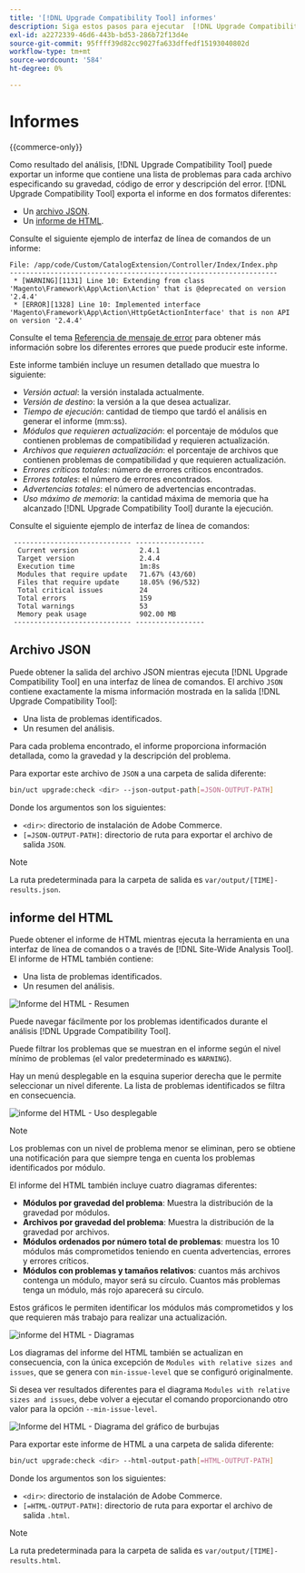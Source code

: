 ```yaml
---
title: '[!DNL Upgrade Compatibility Tool] informes'
description: Siga estos pasos para ejecutar  [!DNL Upgrade Compatibility Tool]  en su proyecto de Adobe Commerce.
exl-id: a2272339-46d6-443b-bd53-286b72f13d4e
source-git-commit: 95ffff39d82cc9027fa633dffedf15193040802d
workflow-type: tm+mt
source-wordcount: '584'
ht-degree: 0%

---
```


# Informes

{{commerce-only}}

Como resultado del análisis, [!DNL Upgrade Compatibility Tool] puede exportar un informe que contiene una lista de problemas para cada archivo especificando su gravedad, código de error y descripción del error. [!DNL Upgrade Compatibility Tool] exporta el informe en dos formatos diferentes:

- Un [archivo JSON](reports.md#json-file).
- Un [informe de HTML](reports.md#html-report).

Consulte el siguiente ejemplo de interfaz de línea de comandos de un informe:

```terminal
File: /app/code/Custom/CatalogExtension/Controller/Index/Index.php
------------------------------------------------------------------
 * [WARNING][1131] Line 10: Extending from class 'Magento\Framework\App\Action\Action' that is @deprecated on version '2.4.4'
 * [ERROR][1328] Line 10: Implemented interface 'Magento\Framework\App\Action\HttpGetActionInterface' that is non API on version '2.4.4'
```

Consulte el tema [Referencia de mensaje de error](../upgrade-compatibility-tool/error-messages.md) para obtener más información sobre los diferentes errores que puede producir este informe.

Este informe también incluye un resumen detallado que muestra lo siguiente:

- *Versión actual*: la versión instalada actualmente.
- *Versión de destino*: la versión a la que desea actualizar.
- *Tiempo de ejecución*: cantidad de tiempo que tardó el análisis en generar el informe (mm:ss).
- *Módulos que requieren actualización*: el porcentaje de módulos que contienen problemas de compatibilidad y requieren actualización.
- *Archivos que requieren actualización*: el porcentaje de archivos que contienen problemas de compatibilidad y que requieren actualización.
- *Errores críticos totales*: número de errores críticos encontrados.
- *Errores totales*: el número de errores encontrados.
- *Advertencias totales*: el número de advertencias encontradas.
- *Uso máximo de memoria*: la cantidad máxima de memoria que ha alcanzado [!DNL Upgrade Compatibility Tool] durante la ejecución.

Consulte el siguiente ejemplo de interfaz de línea de comandos:

```terminal
 ----------------------------- ----------------- 
  Current version               2.4.1            
  Target version                2.4.4            
  Execution time                1m:8s            
  Modules that require update   71.67% (43/60)   
  Files that require update     18.05% (96/532)  
  Total critical issues         24               
  Total errors                  159              
  Total warnings                53               
  Memory peak usage             902.00 MB        
 ----------------------------- ----------------- 
```

## Archivo JSON

Puede obtener la salida del archivo JSON mientras ejecuta [!DNL Upgrade Compatibility Tool] en una interfaz de línea de comandos. El archivo `JSON` contiene exactamente la misma información mostrada en la salida [!DNL Upgrade Compatibility Tool]:

- Una lista de problemas identificados.
- Un resumen del análisis.

Para cada problema encontrado, el informe proporciona información detallada, como la gravedad y la descripción del problema.

Para exportar este archivo de `JSON` a una carpeta de salida diferente:

```bash
bin/uct upgrade:check <dir> --json-output-path[=JSON-OUTPUT-PATH]
```

Donde los argumentos son los siguientes:

- `<dir>`: directorio de instalación de Adobe Commerce.
- `[=JSON-OUTPUT-PATH]`: directorio de ruta para exportar el archivo de salida `JSON`.

>[!NOTE]
>
> La ruta predeterminada para la carpeta de salida es `var/output/[TIME]-results.json`.

## informe del HTML

Puede obtener el informe de HTML mientras ejecuta la herramienta en una interfaz de línea de comandos o a través de [!DNL Site-Wide Analysis Tool]. El informe de HTML también contiene:

- Una lista de problemas identificados.
- Un resumen del análisis.

![Informe del HTML - Resumen](../../assets/upgrade-guide/uct-html-summary.png)

Puede navegar fácilmente por los problemas identificados durante el análisis [!DNL Upgrade Compatibility Tool].

Puede filtrar los problemas que se muestran en el informe según el nivel mínimo de problemas (el valor predeterminado es `WARNING`).

Hay un menú desplegable en la esquina superior derecha que le permite seleccionar un nivel diferente. La lista de problemas identificados se filtra en consecuencia.

![informe del HTML - Uso desplegable](../../assets/upgrade-guide/uct-html-filtered-issues-list.png)

>[!NOTE]
>
> Los problemas con un nivel de problema menor se eliminan, pero se obtiene una notificación para que siempre tenga en cuenta los problemas identificados por módulo.

El informe del HTML también incluye cuatro diagramas diferentes:

- **Módulos por gravedad del problema**: Muestra la distribución de la gravedad por módulos.
- **Archivos por gravedad del problema**: Muestra la distribución de la gravedad por archivos.
- **Módulos ordenados por número total de problemas**: muestra los 10 módulos más comprometidos teniendo en cuenta advertencias, errores y errores críticos.
- **Módulos con problemas y tamaños relativos**: cuantos más archivos contenga un módulo, mayor será su círculo. Cuantos más problemas tenga un módulo, más rojo aparecerá su círculo.

Estos gráficos le permiten identificar los módulos más comprometidos y los que requieren más trabajo para realizar una actualización.

![informe del HTML - Diagramas](../../assets/upgrade-guide/uct-html-diagrams.png)

Los diagramas del informe del HTML también se actualizan en consecuencia, con la única excepción de `Modules with relative sizes and issues`, que se genera con `min-issue-level` que se configuró originalmente.

Si desea ver resultados diferentes para el diagrama `Modules with relative sizes and issues`, debe volver a ejecutar el comando proporcionando otro valor para la opción `--min-issue-level`.

![Informe del HTML - Diagrama del gráfico de burbujas](../../assets/upgrade-guide/uct-html-filtered-diagrams.png)

Para exportar este informe de HTML a una carpeta de salida diferente:

```bash
bin/uct upgrade:check <dir> --html-output-path[=HTML-OUTPUT-PATH]
```

Donde los argumentos son los siguientes:

- `<dir>`: directorio de instalación de Adobe Commerce.
- `[=HTML-OUTPUT-PATH]`: directorio de ruta para exportar el archivo de salida `.html`.

>[!NOTE]
>
> La ruta predeterminada para la carpeta de salida es `var/output/[TIME]-results.html`.

